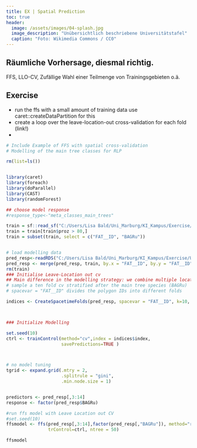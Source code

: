 ```yaml
---
title: EX | Spatial Prediction
toc: true
header:
  image: /assets/images/04-splash.jpg
  image_description: "Unübersichtlich beschriebene Universitätstafel"
  caption: "Foto: Wikimedia Commons / CC0"
---
```


## Räumliche Vorhersage, diesmal richtig. 



FFS, LLO-CV, 
Zufällige Wahl einer Teilmenge von Trainingsgebieten o.ä.

## Exercise

* run the ffs with a small amount of training data use caret::createDataPartition for this
* create a loop over the leave-location-out cross-validation for each fold (link!)
* 


```r
# Include Example of FFS with spatial cross-validation
# Modelling of the main tree classes for RLP

rm(list=ls())


library(caret)
library(foreach)
library(doParallel)
library(CAST)
library(randomForest)

## choose model response
#response_type<-"meta_classes_main_trees"

train = sf::read_sf("C:/Users/Lisa Bald/Uni_Marburg/KI_Kampus/Exercise/Unit03/train.gpkg")
train = train[train$proz > 80,]
train = subset(train, select = c("FAT__ID", "BAGRu"))


# load modelling data
pred_resp<-readRDS("C:/Users/Lisa Bald/Uni_Marburg/KI_Kampus/Exercise/Unit03/RLP_extract.RDS")
pred_resp <- merge(pred_resp, train, by.x = "FAT__ID", by.y = "FAT__ID")
rm(train)
### Initialise Leave-Location out cv
## Main difference in the modelling strategy: we combine multiple location in the folds
# sample a ten fold cv stratified after the main tree species (BAGRu)
# spacevar = "FAT__ID" divides the polygon IDs into different folds

indices <- CreateSpacetimeFolds(pred_resp, spacevar = "FAT__ID", k=10, class = "BAGRu")



### Initialize Modelling

set.seed(10)
ctrl <- trainControl(method="cv",index = indices$index,
                     savePredictions=TRUE )



# no model tuning
tgrid <- expand.grid(.mtry = 2,
                     .splitrule = "gini",
                     .min.node.size = 1)


predictors <- pred_resp[,3:14]
response <- factor(pred_resp$BAGRu)

#run ffs model with Leave Location out CV
#set.seed(10)
ffsmodel <- ffs(pred_resp[,3:14],factor(pred_resp[,"BAGRu"]), method="rf",
                trControl=ctrl, ntree = 50)

ffsmodel


```
